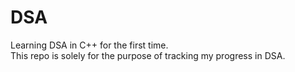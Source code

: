 # DSA
Learning DSA in C++ for the first time.
<br>
This repo is solely for the purpose of tracking my progress in DSA.
